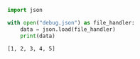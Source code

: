 ```python
import json

with open("debug.json") as file_handler:
    data = json.load(file_handler)
    print(data)
```

```bash
[1, 2, 3, 4, 5]
```